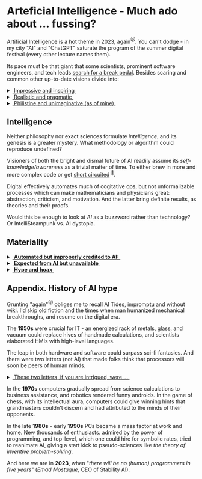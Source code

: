 # Arteficial Intelligence - Much ado about ... fussing?

Artificial Intelligence is a hot theme in 2023, again<sup>😾</sup>. 
You can't dodge - in my city "AI" and "ChatGPT" saturate the program of the summer digital festival (every other lecture names them).

Its pace must be that giant that some scientists, prominent software engineers, and tech leads [search for a break pedal](https://futureoflife.org/open-letter/pause-giant-ai-experiments/). Besides scaring and common other up-to-date visions divide into:

<details>
<summary><ins>&nbsp;Impressive and inspiring&nbsp;</ins></summary>
&nbsp;

* *Sundar Pichai*, Google CEO:\
"AI is the most profound technology humanity is working on today."
* *Jensen Huang*, CEO of NVIDIA:\
"Software is eating the world, but AI is going to eat software."
* MkCinsey & Company:\
"Generative AI’s impact on productivity could add trillions of dollars [annually]..."
* *Ray Kurzweil*, inventor and futurist:\
"By 2029, computers will have emotional intelligence and be convincing as people."
* [and how without him] *Elon Musk*, xAI startup founder:\
"The goal of xAI is to understand the true nature of the universe."

\__________________________________________
</details>

<details>
<summary><ins>&nbsp;Realistic and pragmatic&nbsp;</ins></summary>
&nbsp;

I had to filtrate candidates for the list above while the quotes below were not on the first page of the search output ...

* *Ginni Rometty*, CEO of IBM\
"Some people call this artificial intelligence, but the reality is this technology will enhance us. So instead of artificial intelligence, I think we'll augment our intelligence."\
&nbsp;&nbsp;&nbsp;&nbsp;<sup>✋</sup>&nbsp;<sub>Notice the word *augment*, which can apply to the abacus, paper thesaurus, or supercomputers in the same context.</sub>

* _Christopher Nolan_, filmmaker, questioned about AI in a 2023 interview:\
"... the real world is, by definition, infinitely complex. ... And so, any digital simulation or technology that simulates, eventually, it always hits a particular limitation."

* _Michael Atleson_, Attorney, Federal Trade Commission, 27/Feb/2023:\
"Keep your AI claims in check."

\__________________________________________
</details>

<details>
<summary><ins>&nbsp;Philistine and unimaginative (as of mine)&nbsp;</ins></summary>
&nbsp;

* **AI Lab, ~1500s** (yes, AI)

![Faust vs. homunculus, engraving](../_rsc/_img/Homunculus.engraving.wiki.jpg)

* **Alchemy workshop, 2020s**

![Illustration of IT and AI](../_rsc/_img/ComputerScience-Intro(learncomputerscienceonline.com).jpg)

*&nbsp;<sub>Images are for illustrative purposes only and belong to the wiki and IMLO</sub>

\__________________________________________
</details>

## Intelligence

Neither philosophy nor exact sciences formulate _intelligence_, and its genesis is a greater mystery. 
What methodology or algorithm could reproduce undefined?

Visioners of both the bright and dismal future of AI readily assume its *self-knowledge/awareness* as a trivial matter of time. To either brew in more and more complex code or get [short circuited](https://www.imdb.com/title/tt0091949)&nbsp;<sup>:cinema:</sup>.

Digital effectively automates much of cogitative ops, but not unformalizable processes which can make mathematicians and physicians great: abstraction, criticism, and motivation. And the latter bring definite results, as theories and their proofs.

Would this be enough to look at *AI* as a buzzword rather than technology? Or IntelliSteampunk vs. AI dystopia.

## Materiality

<details>
<summary><ins>&nbsp;<b>Automated but improperly credited to AI:</b>&nbsp;</ins></summary>
&nbsp;
  
+ processing vast amounts of data in real-time, finding patterns there,
+ translation,
+ text/image/video generation,
+ recognition of all kinds with on-the-fly processing (video),
+ assisted mathematical proofs (impossible without computers),
+ tutoring (as coding assistance)
+ engines that can smash humans in intellectual sports (Stockfish in chess)

\__________________________________________ 

</details>
<details>
<summary><ins>&nbsp;<b>Expected from AI but unavailable</b>&nbsp;</ins></summary>
&nbsp;

- **First and foremost**, pass so-called _Turing_ test\
You can think up a _CAPTCHA_, which a motivated fellow will promptly pass but AI may only exhaust.
- Select and prove any unsolved mathematical problem with all computing power in the world\
(Humans can do, as _Grigori Perelman_ with one of the seven _Millenium Problems_.)
- Write the strongest chess engine

\__________________________________________ 
</details>

<details>
<summary><ins>&nbsp;<b>Hype and hoax</b>&nbsp;</ins></summary>
&nbsp;

- **First and foremost** AI is publicity for investors. That has nothing to do with progress and technology.
- There's human assistance behind many AI tricks (either individual tuning or "machine learning" by thousands in low-rate offshore).\
  (Do you remember machine learning of [Mechanical Turk](https://en.wikipedia.org/wiki/Mechanical_Turk)?)

\__________________________________________ 
</details>

## Appendix. History of AI hype

Grunting "again"<sup>😾</sup> obliges me to recall AI Tides, impromptu and without wiki. I'd skip old fiction and the times when man humanized mechanical breakthroughs, and resume on the digital era.

The **1950s** were crucial for IT - an energized rack of metals, glass, and vacuum could replace hives of handmade calculations, and scientists elaborated HMIs with high-level languages. 

The leap in both hardware and software could surpass sci-fi fantasies. And there were two letters (not AI) that made folks think that processors will soon be peers of human minds.

<details>
<summary><ins>&nbsp;These two letters, if you are intrigued, were ...&nbsp;</ins></summary>
&nbsp;
  
&nbsp;&nbsp;&nbsp;&nbsp;&nbsp;&nbsp;**IF** -- This statement in high-level languages introduced the feeling of human doubt and decision-making.


\__________________________________________ 
</details>

In the **1970s** computers gradually spread from science calculations to business assistance, and robotics rendered funny androids. In the game of chess, with its intellectual aura, computers could give winning hints that grandmasters couldn't discern and had attributed to the minds of their opponents.

In the late **1980s** - early **1990s** PCs became a mass factor at work and home. New thousands of enthusiasts. admired by the power of programming, and top-level, which one could hire for symbolic rates, tried to reanimate AI, giving a start kick to pseudo-sciences like _the theory of inventive problem-solving_.

And here we are in **2023**, when "_there will be no (human) programmers in five years_" (*Emad Mostaque*, CEO of Stability AI).


